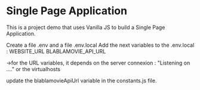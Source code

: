 # Single Page Application

This is a project demo that uses Vanilla JS to build a Single Page Application.

Create a file .env and a file .env.local
Add the next variables to the .env.local :
WEBSITE_URL
BLABLAMOVIE_API_URL

->for the URL variables, it depends on the server connexion : "Listening on ...." or the virtualhosts

update the blablamovieApiUrl variable in the constants.js file.